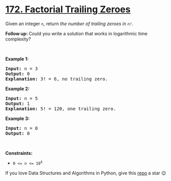 # [172. Factorial Trailing Zeroes][title]

<p>Given an integer <code>n</code>, return <em>the number of trailing zeroes in <code>n!</code></em>.</p>
<p><b>Follow up: </b>Could you write a solution that works in logarithmic time complexity?</p>
<p> </p>
<p><strong>Example 1:</strong></p>
<pre><strong>Input:</strong> n = 3
<strong>Output:</strong> 0
<strong>Explanation:</strong> 3! = 6, no trailing zero.
</pre>
<p><strong>Example 2:</strong></p>
<pre><strong>Input:</strong> n = 5
<strong>Output:</strong> 1
<strong>Explanation:</strong> 5! = 120, one trailing zero.
</pre>
<p><strong>Example 3:</strong></p>
<pre><strong>Input:</strong> n = 0
<strong>Output:</strong> 0
</pre>
<p> </p>
<p><strong>Constraints:</strong></p>
<ul>
<li><code>0 &lt;= n &lt;= 10<sup>4</sup></code></li>
</ul>


If you love Data Structures and Algorithms in Python, give this [repo][me] a star :wink:

[title]: https://leetcode.com/problems/factorial-trailing-zeroes
[me]: https://github.com/bumblebee211196/awesome-python-leetcode